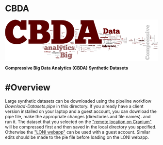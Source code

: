 # CBDA

<a href="http://socr.umich.edu/HTML5/CBDA/"><img align="middle" src="https://raw.githubusercontent.com/SOCR/CBDA/master/Images/CBDA_wordcloud.png"></a>

**Compressive Big Data Analytics (CBDA)**
**Synthetic Datasets**

#Overview
========

Large synthetic datasets can be downloaded using the pipeline workflow *Download-Datasets.pipe* in this directory.
If you already have a client version installed on your laptop and a guest account, you can download the pipe file, make the appropriate changes (directories and file names). and run it. The dataset that you selected on the ["remote location on Cranium"](/ifs/loni/ccb/collabs/2016/CBDA_SL_2016/2018/Simeone/Datasets/CBDA2-datasets) will be compressed first and then saved in the local directory you specified.
Otherwise the ["LONI webapp"](http://pipeline.loni.usc.edu/webapp) can be used  with a guest account. Similar edits should be made to the pie file before loading on the LONI webapp.